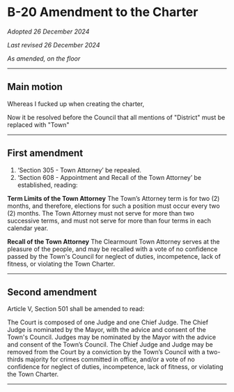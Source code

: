 # B-20 Amendment to the Charter

*Adopted 26 December 2024*

*Last revised 26 December 2024*

*As amended, on the floor*

---

## Main motion

Whereas I fucked up when creating the charter,

Now it be resolved before the Council that all mentions of "District" must be replaced with "Town"

---

## First amendment

1. ‘Section 305 - Town Attorney’ be repealed.
2. ‘Section 608 - Appointment and Recall of the Town Attorney’ be established, reading:

**Term Limits of the Town Attorney**
The Town’s Attorney term is for two (2) months, and therefore, elections for such a position must occur every two (2) months. The Town Attorney must not serve for more than two successive terms, and must not serve for more than four terms in each calendar year.

**Recall of the Town Attorney**
The Clearmount Town Attorney serves at the pleasure of the people, and may be recalled with a vote of no confidence passed by the Town's Council for neglect of duties, incompetence, lack of fitness, or violating the Town Charter.

---

## Second amendment 

Article V, Section 501 shall be amended to read:

The Court is composed of one Judge and one Chief Judge. The Chief Judge is nominated by the Mayor, with the advice and consent of the Town's Council. Judges may be nominated by the Mayor with the advice and consent of the Town’s Council. The Chief Judge and Judge may be removed from the Court by a conviction by the Town’s Council with a two-thirds majority for crimes committed in office, and/or a vote of no confidence for neglect of duties, incompetence, lack of fitness, or violating the Town Charter.

---
